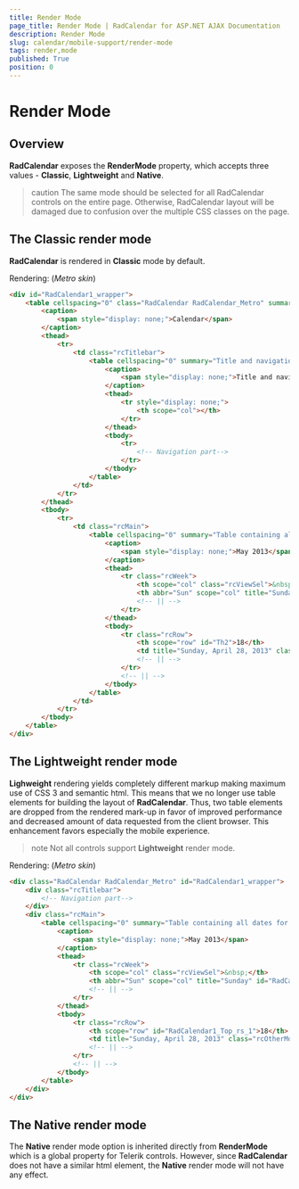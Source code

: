 ```yaml
---
title: Render Mode
page_title: Render Mode | RadCalendar for ASP.NET AJAX Documentation
description: Render Mode
slug: calendar/mobile-support/render-mode
tags: render,mode
published: True
position: 0
---
```


# Render Mode



## Overview

**RadCalendar** exposes the **RenderMode** property, which accepts three values - **Classic**, **Lightweight** and **Native**.

>caution 
The same mode should be selected for all RadCalendar controls on the entire page. Otherwise, RadCalendar layout will be damaged due to confusion over the multiple CSS classes on the page.
>


## The Classic render mode

**RadCalendar** is rendered in **Classic** mode by default.

Rendering: (*Metro skin*)

````HTML
<div id="RadCalendar1_wrapper">
    <table cellspacing="0" class="RadCalendar RadCalendar_Metro" summary="Calendar control which enables the selection of dates." id="RadCalendar1">
        <caption>
            <span style="display: none;">Calendar</span>
        </caption>
        <thead>
            <tr>
                <td class="rcTitlebar">
                    <table cellspacing="0" summary="Title and navigation which can change and show the current year and month.">
                        <caption>
                            <span style="display: none;">Title and navigation</span>
                        </caption>
                        <thead>
                            <tr style="display: none;">
                                <th scope="col"></th>
                            </tr>
                        </thead>
                        <tbody>
                            <tr>
                                <!-- Navigation part-->
                            </tr>
                        </tbody>
                    </table>
                </td>
            </tr>
        </thead>
        <tbody>
            <tr>
                <td class="rcMain">
                    <table cellspacing="0" summary="Table containing all dates for the currently selected month." class="rcMainTable" id="RadCalendar1_Top">
                        <caption>
                            <span style="display: none;">May 2013</span>
                        </caption>
                        <thead>
                            <tr class="rcWeek">
                                <th scope="col" class="rcViewSel">&nbsp;</th>
                                <th abbr="Sun" scope="col" title="Sunday" id="Th1">S</th>
                                <!-- || -->
                            </tr>
                        </thead>
                        <tbody>
                            <tr class="rcRow">
                                <th scope="row" id="Th2">18</th>
                                <td title="Sunday, April 28, 2013" class="rcOtherMonth"><a href="#">28</a></td>
                                <!-- || -->
                            </tr>
                            <!-- || -->
                        </tbody>
                    </table>
                </td>
            </tr>
        </tbody>
    </table>
</div>
````



## The Lightweight render mode

**Lighweight** rendering yields completely different markup making maximum use of CSS 3 and semantic html. This means that we no longer use table elements for building the layout of **RadCalendar**. Thus, two table elements are dropped from the rendered mark-up in favor of improved performance and decreased amount of data requested from the client browser. This enhancement favors especially the mobile experience.

>note 
Not all controls support **Lightweight** render mode.
>


Rendering: (*Metro skin*)

````HTML
<div class="RadCalendar RadCalendar_Metro" id="RadCalendar1_wrapper">
    <div class="rcTitlebar">
        <!-- Navigation part-->
    </div>
    <div class="rcMain">
        <table cellspacing="0" summary="Table containing all dates for the currently selected month." class="rcMainTable" id="RadCalendar1_Top">
            <caption>
                <span style="display: none;">May 2013</span>
            </caption>
            <thead>
                <tr class="rcWeek">
                    <th scope="col" class="rcViewSel">&nbsp;</th>
                    <th abbr="Sun" scope="col" title="Sunday" id="RadCalendar1_Top_cs_1">S</th>
                    <!-- || -->
                </tr>
            </thead>
            <tbody>
                <tr class="rcRow">
                    <th scope="row" id="RadCalendar1_Top_rs_1">18</th>
                    <td title="Sunday, April 28, 2013" class="rcOtherMonth"><a href="#">28</a></td>
                    <!-- || -->
                </tr>
                <!-- || -->
            </tbody>
        </table>
    </div>
</div>
````



## The Native render mode

The **Native** render mode option is inherited directly from **RenderMode** which is a global property for Telerik controls. However, since **RadCalendar** does not have a similar html element, the **Native** render mode will not have any effect.

<!-- 

# See Also

 * [Lightweight Rendering – Going deeper into HTML semantics and CSS3](http://blogs.telerik.com/aspnet-ajax/posts/13-03-08/radcontrols-for-asp.net-ajax-lightweight-rendering-semantic-html-and-css3) 
 
 -->
